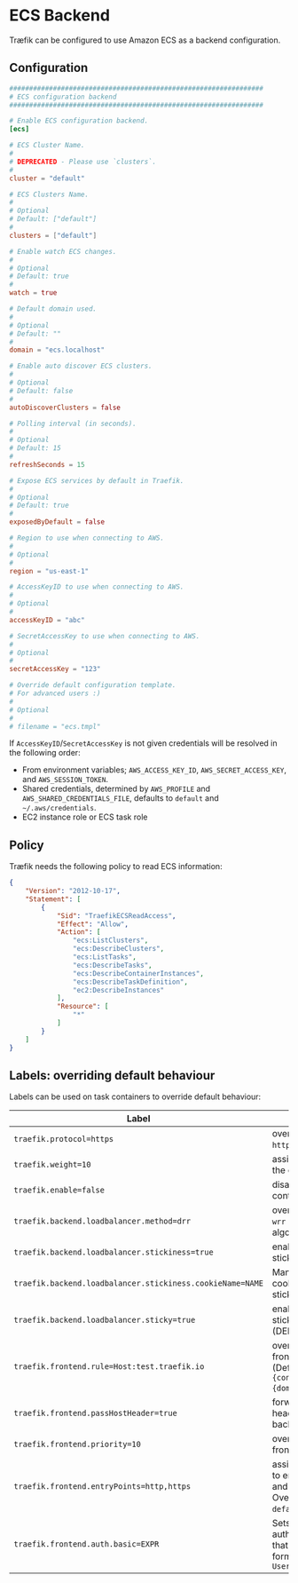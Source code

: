 # ECS Backend

Træfik can be configured to use Amazon ECS as a backend configuration.

## Configuration

```toml
################################################################
# ECS configuration backend
################################################################

# Enable ECS configuration backend.
[ecs]

# ECS Cluster Name.
#
# DEPRECATED - Please use `clusters`.
#
cluster = "default"

# ECS Clusters Name.
#
# Optional
# Default: ["default"]
#
clusters = ["default"]

# Enable watch ECS changes.
#
# Optional
# Default: true
#
watch = true

# Default domain used.
#
# Optional
# Default: ""
#
domain = "ecs.localhost"

# Enable auto discover ECS clusters.
#
# Optional
# Default: false
#
autoDiscoverClusters = false

# Polling interval (in seconds).
#
# Optional
# Default: 15
#
refreshSeconds = 15

# Expose ECS services by default in Traefik.
#
# Optional
# Default: true
#
exposedByDefault = false

# Region to use when connecting to AWS.
#
# Optional
#
region = "us-east-1"

# AccessKeyID to use when connecting to AWS.
#
# Optional
#
accessKeyID = "abc"

# SecretAccessKey to use when connecting to AWS.
#
# Optional
#
secretAccessKey = "123"

# Override default configuration template.
# For advanced users :)
#
# Optional
#
# filename = "ecs.tmpl"
```

If `AccessKeyID`/`SecretAccessKey` is not given credentials will be resolved in the following order:

- From environment variables; `AWS_ACCESS_KEY_ID`, `AWS_SECRET_ACCESS_KEY`, and `AWS_SESSION_TOKEN`.
- Shared credentials, determined by `AWS_PROFILE` and `AWS_SHARED_CREDENTIALS_FILE`, defaults to `default` and `~/.aws/credentials`.
- EC2 instance role or ECS task role

## Policy

Træfik needs the following policy to read ECS information:

```json
{
    "Version": "2012-10-17",
    "Statement": [
        {
            "Sid": "TraefikECSReadAccess",
            "Effect": "Allow",
            "Action": [
                "ecs:ListClusters",
                "ecs:DescribeClusters",
                "ecs:ListTasks",
                "ecs:DescribeTasks",
                "ecs:DescribeContainerInstances",
                "ecs:DescribeTaskDefinition",
                "ec2:DescribeInstances"
            ],
            "Resource": [
                "*"
            ]
        }
    ]
}
```

## Labels: overriding default behaviour

Labels can be used on task containers to override default behaviour:

| Label                                                     | Description                                                                              |
|-----------------------------------------------------------|------------------------------------------------------------------------------------------|
| `traefik.protocol=https`                                  | override the default `http` protocol                                                     |
| `traefik.weight=10`                                       | assign this weight to the container                                                      |
| `traefik.enable=false`                                    | disable this container in Træfik                                                         |
| `traefik.backend.loadbalancer.method=drr`                 | override the default `wrr` load balancer algorithm                                       |
| `traefik.backend.loadbalancer.stickiness=true`            | enable backend sticky sessions                                                           |
| `traefik.backend.loadbalancer.stickiness.cookieName=NAME` | Manually set the cookie name for sticky sessions                                         |
| `traefik.backend.loadbalancer.sticky=true`                | enable backend sticky sessions (DEPRECATED)                                              |
| `traefik.frontend.rule=Host:test.traefik.io`              | override the default frontend rule (Default: `Host:{containerName}.{domain}`).           |
| `traefik.frontend.passHostHeader=true`                    | forward client `Host` header to the backend.                                             |
| `traefik.frontend.priority=10`                            | override default frontend priority                                                       |
| `traefik.frontend.entryPoints=http,https`                 | assign this frontend to entry points `http` and `https`. Overrides `defaultEntryPoints`. |
| `traefik.frontend.auth.basic=EXPR`                        | Sets basic authentication for that frontend in CSV format: `User:Hash,User:Hash`         |